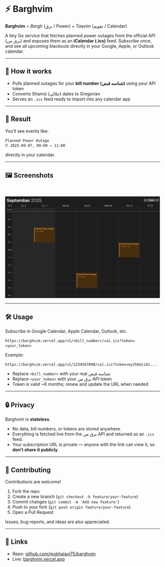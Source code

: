 # ⚡️ Barghvim

**Barghvim** = _Bargh_ (برق / Power) + _Taqvim_ (تقویم / Calendar)

A tiny Go service that fetches planned power outages from the official API (برق من) and exposes them as an **iCalendar (.ics)** feed. Subscribe once, and see all upcoming blackouts directly in your Google, Apple, or Outlook calendar.

---

## 🚀 How it works

- Pulls planned outages for your **bill number (شناسه قبض)** using your API token
- Converts Shamsi (جلالی) dates to Gregorian
- Serves an `.ics` feed ready to import into any calendar app

---

## 📅 Result

You’ll see events like:

```
Planned Power Outage
⏰ 2025-09-07, 09:00 → 11:00
```

directly in your calendar.

---

## 🖼 Screenshots

<br>
<div align="center">
  <p>
    <img src="assets/screenshot.jpeg" alt="screenshot" width="800" />
  </p>
</div>

---

## 🛠 Usage

Subscribe in Google Calendar, Apple Calendar, Outlook, etc.

```
https://barghvim.vercel.app/v1/<bill_number>/cal.ics?token=<your_token>
```

Example:

```
https://barghvim.vercel.app/v1/1234567890/cal.ics?token=eyJhbGciOi...
```

- Replace `<bill_number>` with your real شناسه قبض
- Replace `<your_token>` with your برق من API token
- Token is valid \~6 months; renew and update the URL when needed

---

## 🔒 Privacy

Barghvim is **stateless**.

- No data, bill numbers, or tokens are stored anywhere.
- Everything is fetched live from the برق من API and returned as an `.ics` feed.
- Your subscription URL is private — anyone with the link can view it, so **don’t share it publicly**.

---

## 🤝 Contributing

Contributions are welcome!

1. Fork the repo
2. Create a new branch (`git checkout -b feature/your-feature`)
3. Commit changes (`git commit -m 'Add new feature'`)
4. Push to your fork (`git push origin feature/your-feature`)
5. Open a Pull Request

Issues, bug reports, and ideas are also appreciated.

---

## 🔗 Links

- Repo: [github.com/mokhajavi75/barghvim](https://github.com/mokhajavi75/barghvim)
- Live: [barghvim.vercel.app](https://barghvim.vercel.app)
